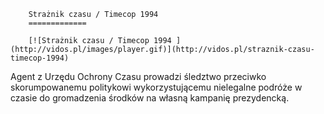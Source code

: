 
        Strażnik czasu / Timecop 1994 
        =============
        
        [![Strażnik czasu / Timecop 1994 ](http://vidos.pl/images/player.gif)](http://vidos.pl/straznik-czasu-timecop-1994)
        
        
 Agent z Urzędu Ochrony Czasu prowadzi śledztwo przeciwko skorumpowanemu politykowi wykorzystującemu nielegalne podróże w czasie do gromadzenia środków na własną kampanię prezydencką.
    